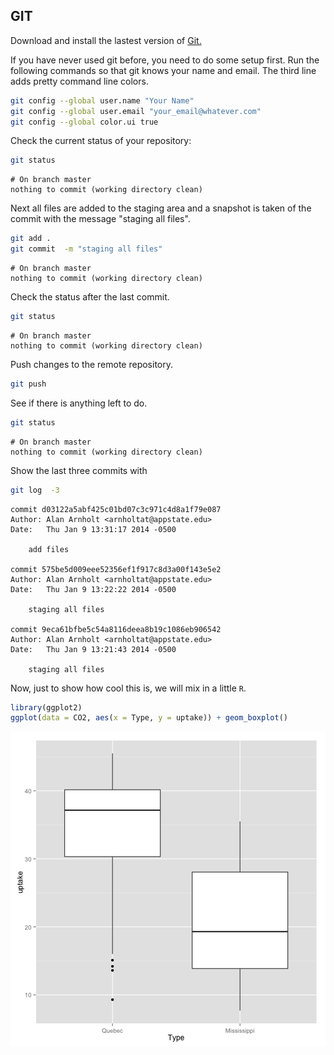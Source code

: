 
## GIT

Download and install the lastest version of [Git.](http://git-scm.com/downloads)




If you have never used git before, you need to do some setup first.  Run the following commands so that git knows your name and email.  The third line adds pretty command line colors. 


```bash
git config --global user.name "Your Name"
git config --global user.email "your_email@whatever.com"
git config --global color.ui true
```


Check the current status of your repository:

```bash
git status
```

```
# On branch master
nothing to commit (working directory clean)
```


Next all files are added to the staging area and a snapshot is taken of the commit with the message "staging all files".

```bash
git add .
git commit  -m "staging all files"
```

```
# On branch master
nothing to commit (working directory clean)
```


Check the status after the last commit.

```bash
git status
```

```
# On branch master
nothing to commit (working directory clean)
```

Push changes to the remote repository. 

```bash
git push
```

See if there is anything left to do.

```bash
git status
```

```
# On branch master
nothing to commit (working directory clean)
```

Show the last three commits with

```bash
git log  -3
```

```
commit d03122a5abf425c01bd07c3c971c4d8a1f79e087
Author: Alan Arnholt <arnholtat@appstate.edu>
Date:   Thu Jan 9 13:31:17 2014 -0500

    add files

commit 575be5d009eee52356ef1f917c8d3a00f143e5e2
Author: Alan Arnholt <arnholtat@appstate.edu>
Date:   Thu Jan 9 13:22:22 2014 -0500

    staging all files

commit 9eca61bfbe5c54a8116deea8b19c1086eb906542
Author: Alan Arnholt <arnholtat@appstate.edu>
Date:   Thu Jan 9 13:21:43 2014 -0500

    staging all files
```


Now, just to show how cool this is, we will mix in a little `R`.


```r
library(ggplot2)
ggplot(data = CO2, aes(x = Type, y = uptake)) + geom_boxplot()
```

<img src="figure/unnamed-chunk-1.png" title="plot of chunk unnamed-chunk-1" alt="plot of chunk unnamed-chunk-1" style="display: block; margin: auto;" />

